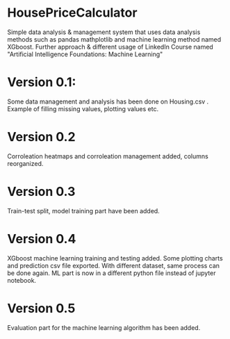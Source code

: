 # HousePriceCalculator
Simple data analysis &amp; management system that uses data analysis methods such as pandas mathplotlib and machine learning method named XGboost. Further approach &amp; different usage of LinkedIn Course named "Artificial Intelligence Foundations: Machine Learning"

# Version 0.1:
Some data management and analysis has been done on Housing.csv . Example of filling missing values, plotting values etc.

# Version 0.2
Corroleation heatmaps and corroleation management added, columns reorganized.

# Version 0.3
Train-test split, model training part have been added.

# Version 0.4
XGboost machine learning training and testing added. Some plotting charts and prediction csv file exported. With different dataset, same process can be done again.
ML part is now in a different python file instead of jupyter notebook.

# Version 0.5
Evaluation part for the machine learning algorithm has been added.